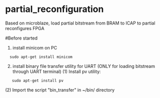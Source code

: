 # partial_reconfiguration
Based on microblaze, load partial bitstream from BRAM to ICAP to partial reconfigures FPGA

#Before started
1. install minicom on PC
```
  sudo apt-get install minicom
```
2. install binary file transfer utility for UART (ONLY for loading bitstream through UART terminal)
  (1) Install pv utility:
 ```
    sudo apt-get install pv
 ```
  (2) Import the script "bin_transfer" in ~/bin/ directory
    
